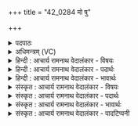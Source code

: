 +++
title = "42_0284 मो षु"

+++
<details><summary>पदपाठः</summary>

मा꣢। उ꣣। सु꣢। त्वा꣣। वाघ꣡तः꣢। च꣣। न꣢। आ꣣रे꣢। अ꣣स्म꣢त्। नि। री꣣रमन्। आरा꣡त्ता꣢त्। वा꣣। सधमा꣡द꣢म्। स꣣ध। मा꣡द꣢꣯म्। नः꣣। आ꣢। ग꣣हि। इह꣢। वा꣣। स꣢न्। उ꣡प꣢꣯। श्रु꣣धि। २८४।
</details>

<details><summary>अधिमन्त्रम् (VC)</summary>

- इन्द्रः
- वसिष्ठो मैत्रावरुणिः
- बृहती
- मध्यमः
- ऐन्द्रं काण्डम्
</details>

<details><summary>हिन्दी : आचार्य रामनाथ वेदालंकार - विषयः</summary>

अगले मन्त्र में परमात्मा और राजा से प्रार्थना की गयी है।
</details>

<details><summary>हिन्दी : आचार्य रामनाथ वेदालंकार - पदार्थः</summary>

पदार्थान्वयभाषाः -  प्रथम—परमात्मा के पक्ष में। हे इन्द्र परमात्मन् ! (वाघतः) हमारे शरीर-यज्ञ के ऋत्विज् इन्द्रिय, मन, बुद्धि आदि (च न) निश्चय ही (त्वा) तुझे (अस्मत्) हमसे (आरे) दूर (मा उ सु) मत (निरीरमन्) रमायें अर्थात् इन्द्रिय आदियों से विषयों में आकृष्ट हुआ मैं तुझे अपने पास से दूर न रखूँ। तू (आरात्ताद् वा) दूर से भी (नः) हमारे (सधमादम्) जीवन-यज्ञ या उपासना-यज्ञ में (आ गहि) आ, (इह वा सन्) और यहीं हृदय में रहता हुआ (उपश्रुधि) हमारी स्तुति और प्रार्थना को सुन ॥ द्वितीय—राजा के पक्ष में। हे इन्द्र राजन् ! (वाघतः) बुद्धिमान् राजमन्त्री, नगराधीश आदि राज्याधिकारी (च न) निश्चय ही (त्वा) तुझे (अस्मत्) हमसे (आरे) दूर (मा उ सु) मत (निरीरमन्) रोकें, अर्थात् तुझ राजा को हमारे लिए सुलभ करायें। हे राजन् ! (आरात्ताद् वा) सुदूरस्थ भी अपनी राजधानी से, तू (नः) हमारे (सधमादम्) यज्ञ-समारोह में (आ गहि) आ, (इह वा सन्) और यहीं हमारे मध्य में विराजमान होता हुआ तू (उपश्रुधि) हमारे सुखदुःखादि के निवेदन को सुन ॥२॥ इस मन्त्र में श्लेषालङ्कार है। रेफ की अनेक बार आवृत्ति में वृत्त्यनुप्रास है ॥२॥
</details>

<details><summary>हिन्दी : आचार्य रामनाथ वेदालंकार - भावार्थः</summary>

भावार्थभाषाः -  राजराजेश्वर परमात्मा और मानव राजा हम प्रजाजनों को सदा सुलभ रहता हुआ हमारे सुख-दुःख को जाने ॥२॥
</details>

<details><summary>संस्कृत : आचार्य रामनाथ वेदालंकार - विषयः</summary>

अथ परमात्मानं राजानं च प्रार्थयते।
</details>

<details><summary>संस्कृत : आचार्य रामनाथ वेदालंकार - पदार्थः</summary>

पदार्थान्वयभाषाः -  प्रथमः—परमात्मपरः। हे इन्द्र परमात्मन् ! (वाघतः) अस्माकं शरीरयज्ञस्य ऋत्विजः इन्द्रियमनोबुद्ध्यादयः। वाघतः इति ऋत्विङ्नाम। निघं० ३।१८। (च न२) हि (त्वा) त्वाम् (अस्मत्) अस्मत्तः (आरे) दूरम् (मा उ३ सु) नैव खलु (निरीरमन्४) नितरां रमयन्तु। नि पूर्वाद् रमु क्रीडायाम् धातोर्णिजन्ताल्लुङि छान्दसः अडभावः। इन्द्रियादिभिर्विषयेष्वाकृष्टोऽहं त्वां स्वसकाशाद् दूरं न कुर्यामित्यर्थः। त्वम् (आरात्तात् वा) सुदूरादपि (नः) अस्माकम् (सधमादम्) जीवनयज्ञम् उपासनायज्ञं वा। सह माद्यन्ति हृष्यन्ति जना अत्रेति सधमादो यज्ञः। ‘सधमादस्थयोश्छन्दसि अ० ६।३।९६’ इति सहस्य सधादेशः। (आगहि) आगच्छ। (इह वा सन्) अत्रैवास्माकं हृदये च सन्। वा इति समुच्चयार्थः निरुक्ते प्रोक्तः। निरु० १।५। (उप श्रुधि) अस्माकं स्तुतिं प्रार्थनां च उपशृणु ॥ अत द्वितीयः—नृपतिपरः। हे इन्द्र राजन् ! (वाघतः) मेधाविनो राज्याधिकारिणो राजमन्त्रिनगराधीशप्रभृतयः। वाघतः इति मेधाविनाम। निघं० ३।१५। (चन) नूनम् (त्वा) त्वाम् (अस्मत्) अस्माकं सकाशात् (आरे) दूरे (मा उ सु) नैव (निरीरमन्) नियच्छन्तु, राजानं त्वामस्मभ्यं सुलभं कुर्वन्त्विति भावः। हे राजन् ! (आरात्ताद् वा) सुदूरस्थादपि राजनगरात् त्वम् (नः) अस्माकम् (सधमादम्) यज्ञसमारोहम् (आगहि) आगच्छ। (इह वा सन्) अत्रैवास्माकं मध्ये विराजमानस्त्वम् (उपश्रुधि) अस्माकं सुखदुःखादिनिवेदनं शृणु ॥२॥५ अत्र श्लेषालङ्कारः। रेफस्यासकृदावृत्तौ च वृत्त्यनुप्रासः ॥२॥
</details>

<details><summary>संस्कृत : आचार्य रामनाथ वेदालंकार - भावार्थः</summary>

भावार्थभाषाः -  राजराजेश्वरः परमात्मा मानवो नृपतिश्चास्माकं प्रजाजनानां सदा सुलभः सन्नस्माकं सुखदुःखे विजानीयात् ॥२॥
</details>

<details><summary>संस्कृत : आचार्य रामनाथ वेदालंकार - पादटिप्पनी</summary>

टिप्पणी:   १. ऋ० ७।३२।१ ‘वाघतश्चनारे’ इत्यविभक्तः पाठः, ‘आरात्ताद्वा’ इत्यत्र ‘आरात्ताच्चित्’ इति पाठः। साम० १६७५। २. च न इति पदपूरणौ—इति वि०। च न अपि च—इति भ०। च न अपि—इति सा०। ३. ऋग्वेदीयपदपाठे ‘मो’ इति, ‘चन’ इति अविभज्य पठितम्। सामपदकारस्तु सर्वानेव संयुक्तान् निपातान् विभज्यैव दर्शयति। ४. मा नियमेन रमयन्तु—इति वि०। मा नितरां रमयन्तु—इति भ०, सा०। ५. दयानन्दर्षिणा मन्त्रोऽयम् ऋग्भाष्ये ‘के दूरे समीपे च रक्षणीयाः’ इति विषये व्याख्यातः, विद्वांसं राजानं च सम्बोधितः।
</details>